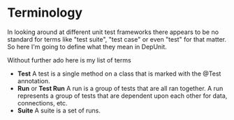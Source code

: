 # Terminology #

In looking around at different unit test frameworks there appears to be no standard for terms like "test suite", "test case" or even "test" for that matter.  So here I'm going to define what they mean in DepUnit.

Without further ado here is my list of terms
  * **Test**  A test is a single method on a class that is marked with the @Test annotation.
  * **Run** or **Test Run**  A run is a group of tests that are all ran together.  A run represents a group of tests that are dependent upon each other for data, connections, etc.
  * **Suite**  A suite is a set of runs.